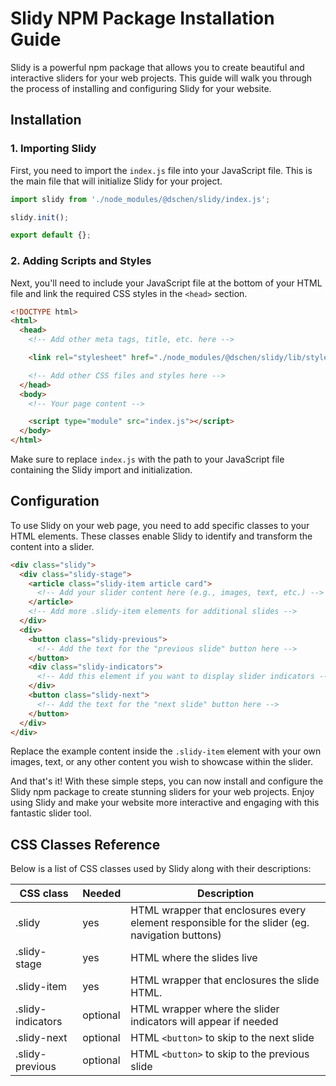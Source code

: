 # Slidy NPM Package Installation Guide

Slidy is a powerful npm package that allows you to create beautiful and interactive sliders for your web projects. This guide will walk you through the process of installing and configuring Slidy for your website.

## Installation

### 1. Importing Slidy

First, you need to import the `index.js` file into your JavaScript file. This is the main file that will initialize Slidy for your project.

```js
import slidy from './node_modules/@dschen/slidy/index.js';

slidy.init();

export default {};
```

### 2. Adding Scripts and Styles

Next, you'll need to include your JavaScript file at the bottom of your HTML file and link the required CSS styles in the `<head>` section.

```html
<!DOCTYPE html>
<html>
  <head>
    <!-- Add other meta tags, title, etc. here -->

    <link rel="stylesheet" href="./node_modules/@dschen/slidy/lib/styles/styles.css">

    <!-- Add other CSS files and styles here -->
  </head>
  <body>
    <!-- Your page content -->

    <script type="module" src="index.js"></script>
  </body>
</html>
```

Make sure to replace `index.js` with the path to your JavaScript file containing the Slidy import and initialization.

## Configuration

To use Slidy on your web page, you need to add specific classes to your HTML elements. These classes enable Slidy to identify and transform the content into a slider.

```html
<div class="slidy">
  <div class="slidy-stage">
    <article class="slidy-item article card">
      <!-- Add your slider content here (e.g., images, text, etc.) -->
    </article>
    <!-- Add more .slidy-item elements for additional slides -->
  </div>
  <div>
    <button class="slidy-previous">
      <!-- Add the text for the "previous slide" button here -->
    </button>
    <div class="slidy-indicators">
      <!-- Add this element if you want to display slider indicators -->
    </div>
    <button class="slidy-next">
      <!-- Add the text for the "next slide" button here -->
    </button>
  </div>
</div>
```

Replace the example content inside the `.slidy-item` element with your own images, text, or any other content you wish to showcase within the slider.

And that's it! With these simple steps, you can now install and configure the Slidy npm package to create stunning sliders for your web projects. Enjoy using Slidy and make your website more interactive and engaging with this fantastic slider tool.

## CSS Classes Reference

Below is a list of CSS classes used by Slidy along with their descriptions:

| CSS class         | Needed   | Description                                                                                   |
| ----------------- | -------- | --------------------------------------------------------------------------------------------- |
| .slidy            | yes      | HTML wrapper that enclosures every element responsible for the slider (eg. navigation buttons) |
| .slidy-stage      | yes      | HTML where the slides live                                                                    |
| .slidy-item       | yes      | HTML wrapper that enclosures the slide HTML.                                                                                               |
| .slidy-indicators | optional | HTML wrapper where the slider indicators will appear if needed                                |
| .slidy-next       | optional | HTML `<button>` to skip to the next slide                                                     |
| .slidy-previous   | optional | HTML `<button>` to skip to the previous slide                                                 |
